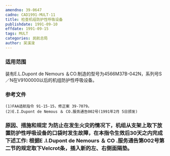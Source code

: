 ```yaml
---
amendno: 39-0647
cadno: CAD1991-MULT-11
title: 检查机组防护性呼吸设备
publishdate: 1991-09-10
effdate: 1991-09-15
tags: MULT
categories: 民航总局
author: 吴溪浚
---
```


### 适用范围 
装有E.L.Dupont de Nemours ＆CO.制造的型号为4566M37B-042N，系列号S／N在V9100000以后的机组防护性呼吸设备。

<!--more-->
### 参考文件
    (1)FAA适航指令 91-15-15，修正案 39-7079。
    (2)E.I.Dupont de Nemous ＆ CO.服务通告002号(1991年2月 5日颁发) 

### 原因、措施和规定     为防止在发生火灾的情况下，机组从支架上取下放置防护性呼吸设备的口袋时发生故障，在本指令生效后30天之内完成下述工作:     根据E .I.Dupont de Nemours ＆ CO .服务通告第002号第二节的规定取下Velcrot条，插入新的左、右侧面隔垫。
